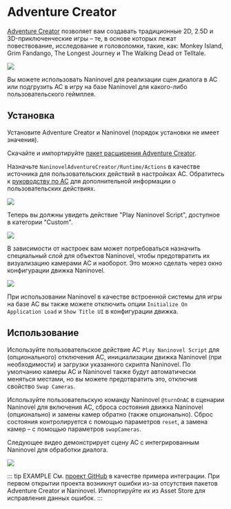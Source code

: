 # Adventure Creator

[Adventure Creator](https://www.adventurecreator.org/) позволяет вам создавать традиционные 2D, 2.5D и 3D-приключенческие игры – те, в основе которых лежат повествование, исследование и головоломки, такие, как: Monkey Island, Grim Fandango, The Longest Journey и The Walking Dead от Telltale.

![](https://i.gyazo.com/74a12fa535198cb26a87a5037b15a988.jpg)

Вы можете использовать Naninovel для реализации сцен диалога в AC или подгрузить AC в игру на базе Naninovel для какого-либо пользовательского геймплея.

## Установка

Установите Adventure Creator и Naninovel (порядок установки не имеет значения).

Скачайте и импортируйте [пакет расширения Adventure Creator](https://github.com/Naninovel/AdventureCreator/raw/master/NaninovelAdventureCreator.unitypackage).

Назначьте `NaninovelAdventureCreator/Runtime/Actions` в качестве источника для пользовательских действий в настройках AC. Обратитесь к [руководству по AC](https://www.adventurecreator.org/tutorials/writing-custom-action) для дополнительной информации о пользовательских действиях.

![](https://i.gyazo.com/59a162751411ec60a7cf5ad89e9a66ec.png)

Теперь вы должны увидеть действие "Play Naninovel Script", доступное в категории "Custom".

![](https://i.gyazo.com/faf33afa1df8ff98ea04ef9cf1a44f8f.png)

В зависимости от настроек вам может потребоваться назначить специальный слой для объектов Naninovel, чтобы предотвратить их визуализацию камерами AC и наоборот. Это можно сделать через окно конфигурации движка Naninovel.

![](https://i.gyazo.com/ed765928c0420ec2b1e26d6bf4a66e6c.png)

При использовании Naninovel в качестве встроенной системы для игры на базе AC вы также можете отключить опции `Initialize On Application Load` и `Show Title UI` в конфигурации движка.

## Использование

Используйте пользовательское действие AC `Play Naninovel Script` для (опционального) отключения AC, инициализации движка Naninovel (при необходимости) и загрузки указанного скрипта Naninovel. По умолчанию камеры AC и Naninovel также будут автоматически меняться местами, но вы можете предотвратить это, отключив свойство `Swap Cameras`.

Используйте пользовательскую команду Naninovel `@turnOnAC` в сценарии Naninovel для включения AC, сброса состояния движка Naninovel (опционально) и замены камер обратно (также опционально). Сброс состояния контролируется с помощью параметров `reset`, а замена камер – с помощью параметров `swapCameras`.

Следующее видео демонстрирует сцену AC с интегрированным Naninovel для обработки диалога.

![](https://www.youtube.com/watch?v=7tOIFZRSAec)

::: tip EXAMPLE
См. [проект GitHub](https://github.com/Naninovel/AdventureCreator) в качестве примера интеграции. При первом открытии проекта возникнут ошибки из-за отсутствия пакетов Adventure Creator и Naninovel. Импортируйте их из Asset Store для исправления данных ошибок.
:::
